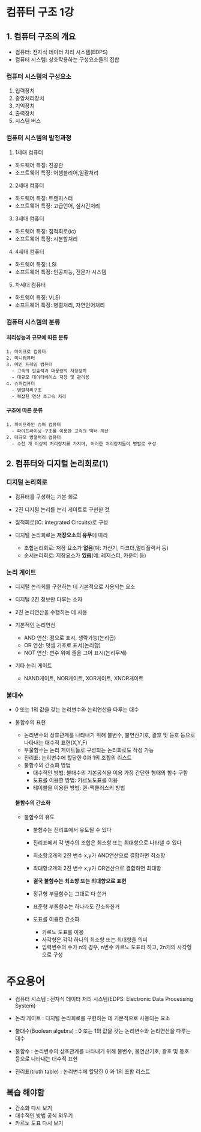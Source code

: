 # 컴퓨터 구조 1강

## 1. 컴퓨터 구조의 개요
  - 컴퓨터: 전자식 데이터 처리 시스템(EDPS)
  - 컴퓨터 시스템: 상호작용하는 구성요소들의 집합

### 컴퓨터 시스템의 구성요소
1. 입력장치
2. 중앙처리장치
3. 기억장치
4. 출력장치
5. 시스템 버스

### 컴퓨터 시스템의 발전과정
1. 1세대 컴퓨터
  - 하드웨어 특징: 진공관
  - 소프트웨어 특징: 어셈블리어,일괄처리

2. 2세대 컴퓨터
  - 하드웨어 특징: 트랜지스터
  - 소프트웨어 특징: 고급언어, 실시간처리

3. 3세대 컴퓨터
  - 하드웨어 특징: 집적회로(ic)
  - 소프트웨어 특징: 시분할처리

4. 4세대 컴퓨터
  - 하드웨어 특징: LSI
  - 소프트웨어 특징: 인공지능, 전문가 시스템

5. 차세대 컴퓨터
  - 하드웨어 특징: VLSI
  - 소프트웨어 특징: 병렬처리, 자연언어처리

### 컴퓨터 시스템의 분류
  #### 처리성능과 규모에 따른 분류
    1. 마이크로 컴퓨터
    2. 미니컴퓨터
    3. 메인 프레임 컴퓨터
      - 고속의 입출력과 대용량의 저장장치
      - 대규모 데이터베이스 저장 및 관리용
    4. 슈퍼컴퓨터
      - 병렬처리구조
      - 복잡한 연산 초고속 처리

  #### 구조에 따른 분류
    1. 파이프라인 슈퍼 컴퓨터
      - 파이프라이닝 구조를 이용한 고속의 벡터 계산
    2. 대규모 병렬처리 컴퓨터
      - 수천 개 이상의 처리장치를 가지며, 이러한 처리장치들이 병렬로 구성

## 2. 컴퓨터와 디지털 논리회로(1)

### 디지털 논리회로
  - 컴퓨터를 구성하는 기본 회로
  - 2진 디지털 논리를 논리 게이트로 구현한 것
  - 집적회로(IC: integrated Circuits)로 구성
  
  - 디지털 논리회로는 **저장요소의 유무**에 따라
    - 조합논리회로: 저장 요소가 **없음**(예: 가산기, 디코더,멀티플렉서 등)
    - 순서논리회로: 저장요소가 **있음**(예: 레지스터, 카운터 등)

### 논리 게이트
  - 디지털 논리회를 구현하는 데 기본적으로 사용되는 요소
  - 디지털 2진 정보만 다루는 소자
  - 2진 논리연산을 수행하는 데 사용

  - 기본적인 논리연산
    - AND 연산: 점으로 표시, 생략가능(논리곱)
    - OR 연산: 덧셈 기호로 표서(논리합)
    - NOT 연산: 변수 위에 줄을 그어 표시(논리무제)

  - 기타 논리 게이트
    - NAND게이트, NOR게이트, XOR게이트, XNOR게이트

### 불대수
  - 0 또는 1의 값을 갖는 논리변수와 논리연산을 다루는 대수
  - 불함수의 표현
    - 논리변수의 상호관계를 나타내기 위해 불변수, 불연산기호, 괄호 및 등호 등으로 나타내는 대수적 표현(X,Y,F)
    - 부울함수는 논리 게이트들로 구성되는 논리회로도 작성 가능
    - 진리표: 논리변수에 할당한 0과 1의 조합의 리스트
    - 불함수의 간소화 방법
      - 대수적인 방법: 불대수의 기본공식을 이용 가장 간단한 형태의 함수 구함
      - 도표를 이용한 방법: 카르노도표를 이용
      - 테이블을 이용한 방법: 퀸-맥클러스키 방법

    #### 불함수의 간소화
      - 불함수의 유도
        - 불함수는 진리표에서 유도될 수 있다
        - 진리표에서 각 변수의 조합은 최소항 또는 최대항으로 나타낼 수 있다
        - 최소항:2개의 2진 변수 x,y가 AND연산으로 결합하면 최소항
        - 최대항:2개의 2진 변수 x,y가 OR연산으로 결합하면 최대항
        - **결국 불함수는 최소항 또는 최대향으로 표현**
        - 정규형 부울함수는 그대로 다 쓴거
        - 표준형 부울함수는 하나라도 간소화한거

        - 도표를 이용한 간소화
          - 카르노 도표를 이용
          - 사각형은 각각 하나의 최소항 또는 최대항을 의미
          - 입력변수의 수가 n의 경우, n변수 카르노 도표라 하고, 2n개의 사각형으로 구성


# 주요용어

- 컴퓨터 시스템 : 전자식 데이터 처리 시스템(EDPS: Electronic Data Processing System)

- 논리 게이트 : 디지털 논리회로를 구현하는 데 기본적으로 사용되는 요소

- 불대수(Boolean algebra) : 0 또는 1의 값을 갖는 논리변수와 논리연산을 다루는 대수

- 불함수 : 논리변수의 상호관계를 나타내기 위해 불변수, 불연산기호, 괄호 및 등호 등으로 나타내는 대수적 표현

- 진리표(truth table) : 논리변수에 할당한 0 과 1의 조합 리스트


## 복습 해야함
- 간소화 다시 보기
- 대수적인 방법 공식 외우기
- 카르노 도표 다시 보기

